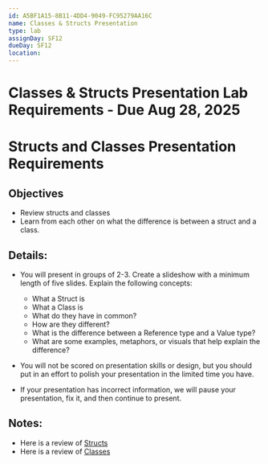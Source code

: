 ```yaml
---
id: A5BF1A15-8B11-4DD4-9049-FC95279AA16C
name: Classes & Structs Presentation
type: lab
assignDay: SF12
dueDay: SF12
location: 
---
```


# Classes & Structs Presentation Lab Requirements - Due Aug 28, 2025

# Structs and Classes Presentation Requirements

## Objectives

- Review structs and classes
- Learn from each other on what the difference is between a struct and a class.

## Details:

- You will present in groups of 2-3. Create a slideshow with a minimum length of five slides. Explain the following concepts:
    - What a Struct is
    - What a Class is
    - What do they have in common?
    - How are they different?
    - What is the difference between a Reference type and a Value type?
    - What are some examples, metaphors, or visuals that help explain the difference?
    
- You will not be scored on presentation skills or design, but you should put in an effort to polish your presentation in the limited time you have.
- If your presentation has incorrect information, we will pause your presentation, fix it, and then continue to present.

## Notes:

- Here is a review of [Structs](https://github.com/joybob22/Mtech-Lessons/blob/Unit-2/Unit%202/3%20-%20Structures.md)
- Here is a review of [Classes](https://github.com/joybob22/Mtech-Lessons/blob/Unit-2/Unit%202/4%20-%20Classes%20and%20Inheritance.md)